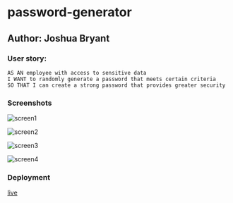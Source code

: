 # password-generator

## Author: Joshua Bryant

### User story:
```
AS AN employee with access to sensitive data
I WANT to randomly generate a password that meets certain criteria
SO THAT I can create a strong password that provides greater security
```

### Screenshots 
![screen1](./Assets/Screenshot%202023-11-27%20at%209.57.13 AM.png)

![screen2](./Assets/Screenshot%202024-01-15%20at%205.41.23 PM.png)

![screen3](./Assets/Screenshot%202023-11-27%20at%209.58.07 AM.png)

![screen4](./Assets/Screenshot%202023-11-27%20at%2010.13.17 AM.png)

### Deployment 
[live](https://joshuabryantza.github.io/password-generator/)


